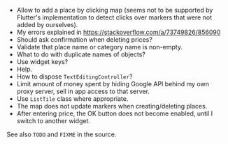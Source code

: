 - Allow to add a place by clicking map (seems not to be supported by Flutter's implementation
  to detect clicks over markers that were not added by ourselves).
- My errors explained in https://stackoverflow.com/a/73749826/856090
- Should ask confirmation when deleting prices?
- Validate that place name or category name is non-empty.
- What to do with duplicate names of objects?
- Use widget keys?
- Help.
- How to dispose `TextEditingController`?
- Limit amount of money spent by hiding Google API behind my own proxy server, sell in app
  access to that server.
- Use `ListTile` class where appropriate.
- The map does not update markers when creating/deleting places.
- After entering price, the OK button does not become enabled, until I switch to another widget.

See also `TODO` and `FIXME` in the source.